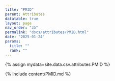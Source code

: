 ```yaml
---
title: "PMID"
parent: Attributes
datatable: true
layout: page
nav_order: "35"
permalink: "docs/attributes/PMID.html"
date: "2025-01-24"
params:
  title: ""
  rank: ""
---
```

{% assign mydata=site.data.csv.attributes.PMID %} 

{% include content/PMID.md %}
